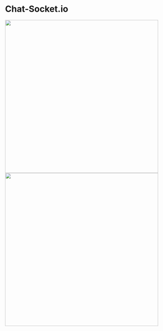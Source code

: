 # Chat-Socket.io

<div>
  <img width="500px" align="top" src="https://user-images.githubusercontent.com/59850458/158263703-66c774c2-588f-4ff3-bde4-72965f6b3a13.png">
  
  <img width="500px" align="top" src="https://user-images.githubusercontent.com/59850458/158263706-69e26f8d-3b6f-47f5-8633-f8685387eb42.png">
</div>
